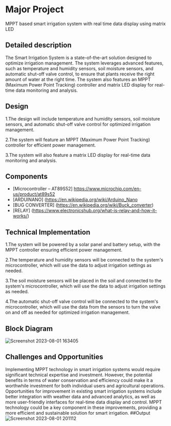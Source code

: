
# Major Project
MPPT based smart irrigation system with real time data display using matrix LED 




## Detailed description


The Smart Irrigation System is a state-of-the-art solution designed to optimize irrigation management. The system leverages advanced features, such as temperature and humidity sensors, soil moisture sensors, and automatic shut-off valve control, to ensure that plants receive the right amount of water at the right time. The system also features an MPPT (Maximum Power Point Tracking) controller and matrix LED display for real-time data monitoring and analysis.
## Design
1.The design will include temperature and humidity sensors, soil moisture sensors, and automatic shut-off valve control for optimized irrigation management.

2.The system will feature an MPPT (Maximum Power Point Tracking) controller for efficient power management.

3.The system will also feature a matrix LED display for real-time data monitoring and analysis.

## Components

 - [Microcontroller – AT89S52]
 https://www.microchip.com/en-us/product/at89s52
 - [ARDUINANO]
 (https://en.wikipedia.org/wiki/Arduino_Nano
 - [BUG CONVERTER]
 (https://en.wikipedia.org/wiki/Buck_converter)
- [RELAY]
(https://www.electronicshub.org/what-is-relay-and-how-it-works/)
## Technical Implementation
1.The system will be powered by a solar panel and battery setup, with the MPPT controller ensuring efficient power management.

2.The temperature and humidity sensors will be connected to the system's microcontroller, which will use the data to adjust irrigation settings as needed.

3.The soil moisture sensors will be placed in the soil and connected to the system's microcontroller, which will use the data to adjust irrigation settings as needed.

4.The automatic shut-off valve control will be connected to the system's microcontroller, which will use the data from the sensors to turn the valve on and off as needed for optimized irrigation management.

## Block Diagram
![Screenshot 2023-08-01 163405](https://github.com/Thisisteja/PROJECT/assets/140914817/daf2e0e0-f4d8-4aa5-a758-3ca2252595e8)

## Challenges and Opportunities
Implementing MPPT technology in smart irrigation systems would require significant technical expertise and investment. However, the potential benefits in terms of water conservation and efficiency could make it a worthwhile investment for both individual users and agricultural operations. Opportunities for improvement in existing smart irrigation systems include better integration with weather data and advanced analytics, as well as more user-friendly interfaces for real-time data display and control. MPPT technology could be a key component in these improvements, providing a more efficient and sustainable solution for smart irrigation.
##Output
![Screenshot 2023-08-01 201112](https://github.com/Thisisteja/PROJECT-1/assets/140914817/2e7d0186-fea3-47cb-a329-d1190c017d9f)


